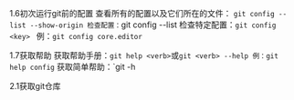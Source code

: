 1.6初次运行git前的配置
查看所有的配置以及它们所在的文件：
`git config --list --show-origin
检查配置：`git config --list
检查特定配置：`git config <key> `  例：`git config core.editor`

1.7获取帮助
获取帮助手册：`git help <verb>`或`git <verb> --help 例：git help config`
获取简单帮助：`git <verb> -h

2.1获取git仓库

